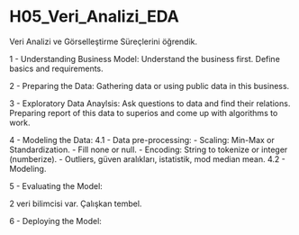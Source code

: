 # H05_Veri_Analizi_EDA
Veri Analizi ve Görselleştirme Süreçlerini öğrendik.

1 - Understanding Business Model: Understand the business first. Define basics and requirements.

2 - Preparing the Data: Gathering data or using public data in this business.


3 - Exploratory Data Anaylsis: Ask questions to data and find their relations. 
	Preparing report of this data to superios and come up with algorithms to work.

4 - Modeling the Data:
4.1 - Data pre-processing:
	- Scaling: Min-Max or Standardization.
	- Fill none or null.
	- Encoding: String to tokenize or integer (numberize).
	- Outliers, güven aralıkları, istatistik, mod median mean.
4.2 - Modeling.

5 - Evaluating the Model:

2 veri bilimcisi var. Çalışkan tembel.

6 - Deploying the Model: